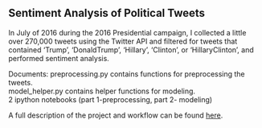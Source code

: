 ## Sentiment Analysis of Political Tweets

In July of 2016 during the 2016 Presidential campaign, I collected a little over 270,000 tweets using the Twitter API and filtered for tweets that contained ‘Trump’, ‘DonaldTrump’, ‘Hillary’, ‘Clinton’, or ‘HillaryClinton’, and performed sentiment analysis.

Documents: 
preprocessing.py contains functions for preprocessing the tweets.  
model_helper.py contains helper functions for modeling.  
2 ipython notebooks (part 1-preprocessing, part 2- modeling)  

A full description of the project and workflow can be found [here](https://joomik.github.io/sentiment/).